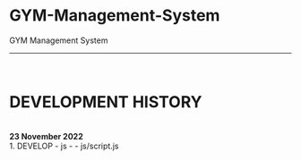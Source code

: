 # GYM-Management-System
GYM Management System


****************************************************************


<br>

# DEVELOPMENT HISTORY

<br>
<b>23 November 2022</b><br>
1. DEVELOP
 - js
 - - js/script.js

